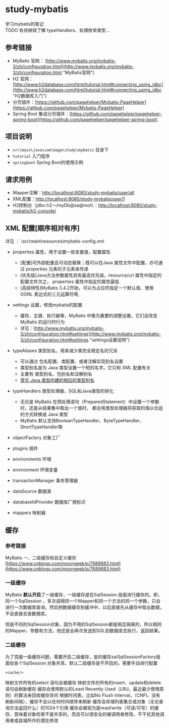 # study-mybatis  #
学习mybatis的笔记<br>
TODO 有待继续了解 typeHandlers、处理枚举类型...

## 参考链接 ##
- MyBatis 官网： [http://www.mybatis.org/mybatis-3/zh/configuration.html](http://www.mybatis.org/mybatis-3/zh/configuration.html "MyBatis官网")
- H2 官网： [http://www.h2database.com/html/tutorial.html#connecting_using_jdbc](http://www.h2database.com/html/tutorial.html#connecting_using_jdbc "H2数据库入门")
- 分页插件：[https://github.com/pagehelper/Mybatis-PageHelper](https://github.com/pagehelper/Mybatis-PageHelper)
- Spring Boot 集成分页插件：[https://github.com/pagehelper/pagehelper-spring-boot](https://github.com/pagehelper/pagehelper-spring-boot)

## 项目说明 ##
- `src\main\java\com\bage\study\mybatis` 目录下
 - `tutorial` 入门程序
 - `springboot` Spring Boot的使用示例

## 请求用例 ##
- Mapper注解：[http://localhost:8080/study-mybatis/user/all](http://localhost:8080/study-mybatis/user/all "Mapper注解查询数据")
- XML配置：[http://localhost:8080/study-mybatis/user/1](http://localhost:8080/study-mybatis/user/1 "XML配置查询数据")
- H2控制台（jdbc:h2:~/myDb@sa@root）：[http://localhost:8080/study-mybatis/h2-console/](http://localhost:8080/study-mybatis/h2-console/ "H2控制台")
## XML 配置[顺序相对有序] ##
详见 ： \src\main\resources\mybatis-config.xml

- properties 属性，用于设置一些变量值，配置属性
  - [配置]可外部配置且可动态替换；既可以在Java 属性文件中配置，亦可通过 properties 元素的子元素来传递
  - [优先级]Java方法参数属性具有最高优先级，resource/url 属性中指定的配置文件次之， properties 属性中指定的属性最低
  - [高级特性]MyBatis 3.4.2开始，可以为占位符指定一个默认值、使用 OGNL 表达式的三元运算符等,
  
- settings 设置，修改mybatis的配置
  - 缓存、主键、执行器等，MyBatis 中极为重要的调整设置，它们会改变 MyBatis 的运行时行为
  - 详见：[http://www.mybatis.org/mybatis-3/zh/configuration.html#settings](http://www.mybatis.org/mybatis-3/zh/configuration.html#settings "settings设置说明")
- typeAliases 类型别名，用来减少类完全限定名的冗余
  - 可以通过 包名配置、类配置、或者注解实现别名设置
  - 类型别名是为 Java 类型设置一个短的名字。它只和 XML 配置有关
  - 主要有 类型别名、包别名和注解别名
  - [常见 Java 类型内建的相应的类型别名](http://www.mybatis.org/mybatis-3/zh/configuration.html "详见官网typeAliases")       
        
- typeHandlers 类型处理器，SQL和Java类型的转化
  - 无论是 MyBatis 在预处理语句（PreparedStatement）中设置一个参数时，还是从结果集中取出一个值时， 都会用类型处理器将获取的值以合适的方式转换成 Java 类型
  - MyBatis 默认支持BooleanTypeHandler、ByteTypeHandler、ShortTypeHandler等
  
- objectFactory 对象工厂
- plugins 插件
- environments 环境
- environment 环境变量
- transactionManager 事务管理器
- dataSource 数据源
- databaseIdProvider 数据库厂商标识
- mappers 映射器


## 缓存 ##
### 参考链接 ###
MyBatis 一、二级缓存和自定义缓存 [https://www.cnblogs.com/moongeek/p/7689683.html](https://www.cnblogs.com/moongeek/p/7689683.html)

### 一级缓存 ###
MyBatis **默认开启**了一级缓存，一级缓存是在SqlSession 层面进行缓存的。即，同一个SqlSession ，多次调用同一个Mapper和同一个方法的同一个参数，只会进行一次数据库查询，然后把数据缓存到缓冲中，以后直接先从缓存中取出数据，不会直接去查数据库。

​ 但是不同的SqlSession对象，因为不用的SqlSession都是相互隔离的，所以相同的Mapper、参数和方法，他还是会再次发送到SQL到数据库去执行，返回结果。

### 二级缓存 ###
​ 为了克服一级缓存问题，需要开启二级缓存，是的缓存zaiSqlSessionFactory层面给各个SqlSession 对象共享。默认二级缓存是不开启的，需要手动进行配置

    <cache/>

映射文件所有的select 语句会被缓存
映射文件的所有的insert、update和delete语句会刷新缓存
缓存会使用默认的Least Recently Used（LRU，最近最少使用原则）的算法来回收缓存空间
根据时间表，比如No Flush Interval，（CNFI，没有刷新间隔），缓存不会以任何时间顺序来刷新
缓存会存储列表集合或对象（无论查询方法返回什么）的1024个引用
缓存会被视为是read/write（可读/可写）的缓存，意味着对象检索不是共享的，而且可以很安全的被调用者修改，不干扰其他调用者或县城所作的潜在修改